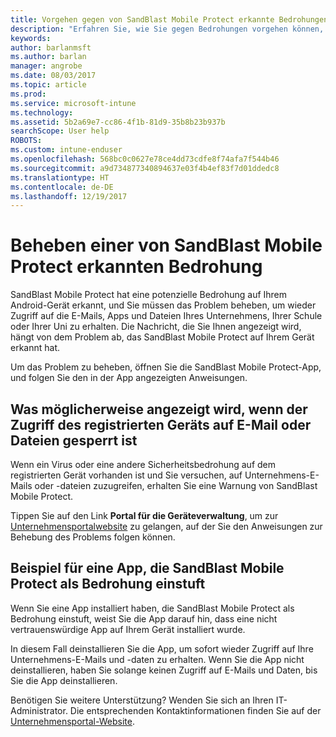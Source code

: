 ```yaml
---
title: Vorgehen gegen von SandBlast Mobile Protect erkannte Bedrohungen unter iOS | Microsoft-Dokumentation
description: "Erfahren Sie, wie Sie gegen Bedrohungen vorgehen können, die Mobile Protect unter iOS gefunden hat."
keywords: 
author: barlanmsft
ms.author: barlan
manager: angrobe
ms.date: 08/03/2017
ms.topic: article
ms.prod: 
ms.service: microsoft-intune
ms.technology: 
ms.assetid: 5b2a69e7-cc86-4f1b-81d9-35b8b23b937b
searchScope: User help
ROBOTS: 
ms.custom: intune-enduser
ms.openlocfilehash: 568bc0c0627e78ce4dd73cdfe8f74afa7f544b46
ms.sourcegitcommit: a9d734877340894637e03f4b4ef83f7d01ddedc8
ms.translationtype: HT
ms.contentlocale: de-DE
ms.lasthandoff: 12/19/2017
---
```

# <a name="you-need-to-resolve-a-threat-found-by-sandblast-mobile-protect"></a>Beheben einer von SandBlast Mobile Protect erkannten Bedrohung

SandBlast Mobile Protect hat eine potenzielle Bedrohung auf Ihrem Android-Gerät erkannt, und Sie müssen das Problem beheben, um wieder Zugriff auf die E-Mails, Apps und Dateien Ihres Unternehmens, Ihrer Schule oder Ihrer Uni zu erhalten. Die Nachricht, die Sie Ihnen angezeigt wird, hängt von dem Problem ab, das SandBlast Mobile Protect auf Ihrem Gerät erkannt hat.

Um das Problem zu beheben, öffnen Sie die SandBlast Mobile Protect-App, und folgen Sie den in der App angezeigten Anweisungen.

## <a name="what-you-might-see-if-your-enrolled-device-is-blocked-from-accessing-email-or-files"></a>Was möglicherweise angezeigt wird, wenn der Zugriff des registrierten Geräts auf E-Mail oder Dateien gesperrt ist

Wenn ein Virus oder eine andere Sicherheitsbedrohung auf dem registrierten Gerät vorhanden ist und Sie versuchen, auf Unternehmens-E-Mails oder -dateien zuzugreifen, erhalten Sie eine Warnung von SandBlast Mobile Protect.

Tippen Sie auf den Link **Portal für die Geräteverwaltung**, um zur [Unternehmensportalwebsite](http://portal.manage.microsoft.com) zu gelangen, auf der Sie den Anweisungen zur Behebung des Problems folgen können.

## <a name="example-of-an-app-that-sandblast-mobile-protect-sees-as-a-threat"></a>Beispiel für eine App, die SandBlast Mobile Protect als Bedrohung einstuft

Wenn Sie eine App installiert haben, die SandBlast Mobile Protect als Bedrohung einstuft, weist Sie die App darauf hin, dass eine nicht vertrauenswürdige App auf Ihrem Gerät installiert wurde.

In diesem Fall deinstallieren Sie die App, um sofort wieder Zugriff auf Ihre Unternehmens-E-Mails und -daten zu erhalten. Wenn Sie die App nicht deinstallieren, haben Sie solange keinen Zugriff auf E-Mails und Daten, bis Sie die App deinstallieren.

Benötigen Sie weitere Unterstützung? Wenden Sie sich an Ihren IT-Administrator. Die entsprechenden Kontaktinformationen finden Sie auf der [Unternehmensportal-Website](http://portal.manage.microsoft.com).
